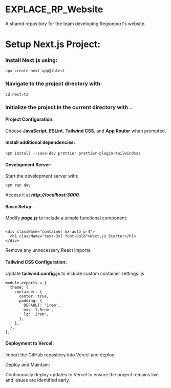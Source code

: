 # EXPLACE_RP_Website
A shared repository for the team developing Regionport's website.

# Setup Next.js Project:

### Install Next.js using:
```
npx create-next-app@latest
```

### Navigate to the project directory with:
```
cd next-ts
```

### Initialize the project in the current directory with ..

#### Project Configuration:

Choose **JavaScript**, **ESLint**, **Tailwind CSS**, and **App Router** when prompted.

#### Install additional dependencies:
```
npm install --save-dev prettier prettier-plugin-tailwindcss
```
#### Development Server:

Start the development server with:
```
npm run dev
```
Access it at ***http://localhost:3000***.

#### Basic Setup:

Modify ***page.js*** to include a simple functional component:

```

<div className="container mx-auto p-4">
  <h1 className="text-3xl font-bold">Next.js Starter</h1>
</div>

```

Remove any unnecessary React imports.

#### Tailwind CSS Configuration:

Update **tailwind.config.js** to include custom container settings:
js

```
module.exports = {
  theme: {
    container: {
      center: true,
      padding: {
        DEFAULT: '1rem',
        md: '1.5rem',
        lg: '2rem',
      },
    },
  },
};
```

#### Deployment to Vercel:

Import the GitHub repository into Vercel and deploy.

Deploy and Maintain:

Continuously deploy updates to Vercel to ensure the project remains live and issues are identified early.

